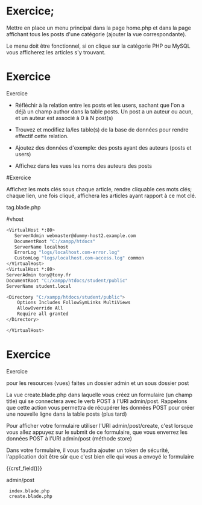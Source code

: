 # Exercice;

Mettre en place un menu principal dans la page home.php et dans la page affichant tous les posts d'une catégorie (ajouter la vue correspondante).

Le menu doit être fonctionnel, si on clique sur la catégorie PHP ou MySQL vous afficherez les articles s'y trouvant.

# Exercice

Exercice

- Réfléchir à la relation entre les posts et les users, sachant que l'on a déjà un champ author dans la table posts.
Un post a un auteur ou acun, et un auteur est associé à 0 à N post(s)

- Trouvez et modifiez la/les table(s) de la base de données pour rendre effectif cette relation.

- Ajoutez des données d'exemple: 
des posts ayant des auteurs (posts et users)

- Affichez dans les vues les noms des auteurs des posts

#Exercice 
 
 Affichez les mots clés sous chaque article, rendre cliquable ces mots clés; chaque lien, une fois cliqué, affichera les articles ayant rapport à ce mot clé.
 
 tag.blade.php
 
 #vhost
 ```bash
<VirtualHost *:80>
    ServerAdmin webmaster@dummy-host2.example.com
    DocumentRoot "C:/xampp/htdocs"
    ServerName localhost
    ErrorLog "logs/localhost.com-error.log"
    CustomLog "logs/localhost.com-access.log" common
</VirtualHost>
<VirtualHost *:80>
 ServerAdmin tony@tony.fr
 DocumentRoot "C:/xampp/htdocs/student/public"
 ServerName student.local
 
 <Directory "C:/xampp/htdocs/student/public">
     Options Includes FollowSymLinks MultiViews
     AllowOverride All
     Require all granted
 </Directory>

</VirtualHost>
 ```
 
 # Exercice
 
 Exercice
 
 pour les resources (vues) faites un dossier admin et un sous dossier post
 
 La vue create.blade.php dans laquelle vous créez un formulaire (un champ title) qui se connectera avec le verb POST à l'URI admin/post. Rappelons que cette action vous permettra de récupérer les données POST pour créer une nouvelle ligne dans la table posts (plus tard)
 
 Pour afficher votre formulaire utiliser l'URI admin/post/create, c'est lorsque vous allez appuyez sur le submit de ce formulaire, que vous enverrez les données POST à l'URI admin/post (méthode store)
 
 Dans votre formulaire, il vous faudra ajouter un token de sécurité, l'application doit être sûr que c'est bien elle qui vous a envoyé le formulaire
 
 <form>
 {{crsf_field()}}
 </form>
 
 admin/post
 
     index.blade.php
     create.blade.php
 